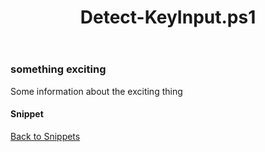 ﻿---
layout: post
title: Detect-KeyInput.ps1
---

### something exciting

Some information about the exciting thing

#### Snippet

<script src="https://gist-it.appspot.com/github.com/BanterBoy/scripts-blog/blob/master/PowerShell/tools/Detect-KeyInput.ps1"></script>

<a href="/menu/_pages/snippets.html">Back to Snippets</a>
